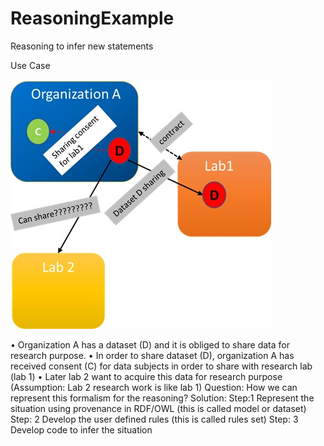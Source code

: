 # ReasoningExample
 Reasoning to infer new statements
 
Use Case

![bundle attributes](images/image.jpg)

•	Organization A has a dataset (D) and it is obliged to share data for research purpose. 
•	In order to share dataset (D), organization A has received consent (C) for data subjects in order to share with research lab (lab 1)
•	Later lab 2 want to acquire this data for research purpose (Assumption: Lab 2 research work is like lab 1)
Question: How we can represent this formalism for the reasoning?
Solution: 
Step:1 Represent the situation using provenance in RDF/OWL (this is called model or dataset)
Step: 2 Develop the user defined rules (this is called rules set)
Step: 3 Develop code to infer the situation  
